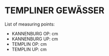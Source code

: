 # TEMPLINER GEWÄSSER

List of measuring points:

* KANNENBURG OP: <Value topic="rivers/pegel-online/TlG/KANNENBURG OP/measurementValue"/> cm
* KANNENBURG UP: <Value topic="rivers/pegel-online/TlG/KANNENBURG UP/measurementValue"/> cm
* TEMPLIN OP: <Value topic="rivers/pegel-online/TlG/TEMPLIN OP/measurementValue"/> cm
* TEMPLIN UP: <Value topic="rivers/pegel-online/TlG/TEMPLIN UP/measurementValue"/> cm
